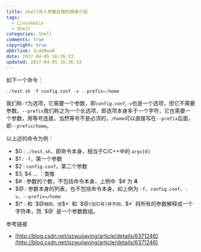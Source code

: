 ```yaml
---
title: shell传入参数处理的简单介绍
tags:
  - Linux&Unix
  - Shell
categories: Shell
comments: true
copyright: true
abbrlink: 3c449ea0
date: 2017-04-05 16:36:33
updated: 2017-04-05 16:36:33
---
```


如下一个命令：
```c 
./test.sh -f config.conf -v --prefix=/home
```

我们称`-f`为选项，它需要一个参数，即`config.conf`,`-v`也是一个选项，但它不需要参数。`--prefix`我们称之为一个长选项，即选项本身多于一个字符，它也需要一个参数，用等号连接，当然等号不是必须的，`/home`可以直接写在`--prefix`后面，即`--prefix/home`。

<!--more-->

以上述的命令为例：

*    $0 :  `./test.sh`，即命令本身，相当于C/C++中的 `argv[0]`
*    $1 :  `-f`，第一个参数
*    $2 :  `config.conf`，第二个参数
*    $3, $4 ... ：类推
*    $# :  参数的个数，不包括命令本身，上例中 `$#`为 **4**
*    $@ :  参数本身的列表，也不包括命令本身，如上例为 `-f`、`config.conf`、`-v`、`--prefix=/home`
*    $\* :  和 `$@` 相同，但 `$*` 和 `$@` (加引号)并不同， `$*` 将所有的参数解释成一个字符串，而 `$@` 是一个参数数组。


参考链接
- [http://blog.csdn.net/qzwujiaying/article/details/6371246](http://blog.csdn.net/qzwujiaying/article/details/6371246)